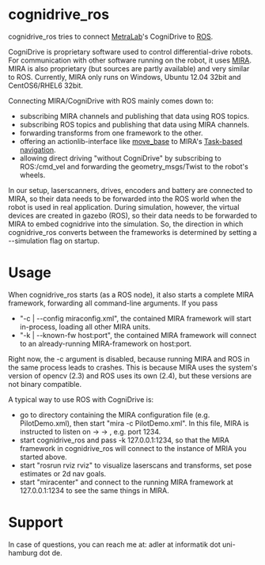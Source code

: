 cognidrive_ros
==============

cognidrive_ros tries to connect [MetraLab](http://http://www.metralabs.com/)'s CogniDrive to [ROS](http://www.ros.org).

CogniDrive is proprietary software used to control differential-drive robots. For communication with other software running on the robot, it uses [MIRA](http://www.mira-project.org/). MIRA is also proprietary (but sources are partly available) and very similar to ROS. Currently, MIRA only runs on Windows, Ubuntu 12.04 32bit and CentOS6/RHEL6 32bit.

Connecting MIRA/CogniDrive with ROS mainly comes down to:
 * subscribing MIRA channels and publishing that data using ROS topics.
 * subscribing ROS topics and publishing that data using MIRA channels.
 * forwarding transforms from one framework to the other.
 * offering an actionlib-interface like [move_base](http://www.ros.org/wiki/move_base) to MIRA's [Task-based navigation](http://www.mira-project.org/MIRA-doc/domains/navigation/Pilot/).
 * allowing direct driving "without CogniDrive" by subscribing to ROS:/cmd_vel and forwarding the geometry_msgs/Twist to the robot's wheels.

In our setup, laserscanners, drives, encoders and battery are connected to MIRA, so their data needs to be forwarded into the ROS world when the robot is used in real application. During simulation, however, the virtual devices are created in gazebo (ROS), so their data needs to be forwarded to MIRA to embed cognidrive into the simulation. So, the direction in which cognidrive_ros converts between the frameworks is determined by setting a --simulation flag on startup.

Usage
=====

When cognidrive_ros starts (as a ROS node), it also starts a complete MIRA framework, forwarding all command-line arguments. If you pass

 * "-c | --config   miraconfig.xml", the contained MIRA framework will start in-process, loading all other MIRA units.
 * "-k | --known-fw host:port", the contained MIRA framework will connect to an already-running MIRA-framework on host:port.

Right now, the -c argument is disabled, because running MIRA and ROS in the same process leads to crashes. This is because MIRA uses the system's version of opencv (2.3) and ROS uses its own (2.4), but these versions are not binary compatible.

A typical way to use ROS with CogniDrive is:

 * go to directory containing the MIRA configuration file (e.g. PilotDemo.xml), then start "mira -c PilotDemo.xml". In this file, MIRA is instructed to listen on <root> -> <communication> -> <port>, e.g. port 1234.
 * start cognidrive_ros and pass -k 127.0.0.1:1234, so that the MIRA framework in cognidrive_ros will connect to the instance of MRIA you started above.
 * start "rosrun rviz rviz" to visualize laserscans and transforms, set pose estimates or 2d nav goals.
 * start "miracenter" and connect to the running MIRA framework at 127.0.0.1:1234 to see the same things in MIRA.

Support
=======

In case of questions, you can reach me at: adler at informatik dot uni-hamburg dot de.